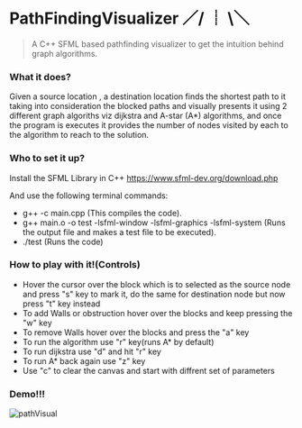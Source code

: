 # PathFindingVisualizer  ／/ ┊ \＼
> A C++ SFML based pathfinding visualizer to get the intuition behind graph algorithms.

### What it does?
Given a source location , a destination location finds the shortest path to it taking into consideration the blocked paths and visually presents it using 2 different graph algoriths viz dijkstra and A-star (A*) algorithms, and once the program is executes it provides the number of nodes visited by each to the algorithm to reach to the solution.

### Who to set it up?
Install the SFML Library in C++
https://www.sfml-dev.org/download.php

And use the following terminal commands:
- g++ -c main.cpp
(This compiles the code).
- g++ main.o -o test -lsfml-window -lsfml-graphics -lsfml-system
(Runs the output file and makes a test file to be executed).
- ./test
(Runs the code)


### How to play with it!(Controls)

- Hover the cursor over the block which is to selected as the source node and press "s" key to mark it, do the same for destination node but now press "t" key instead
- To add Walls or obstruction hover over the blocks and keep pressing the "w" key
- To remove Walls hover over the blocks and press the "a" key
- To run the algorithm use "r" key(runs A* by default)
- To run dijkstra use "d" and hit "r" key
- To run A* back again use "z" key
- Use "c" to clear the canvas and start with diffrent set of parameters

### Demo!!!

![pathVisual](https://user-images.githubusercontent.com/43462814/76686066-bb9f3480-663e-11ea-827a-5af26d9b9539.gif)
